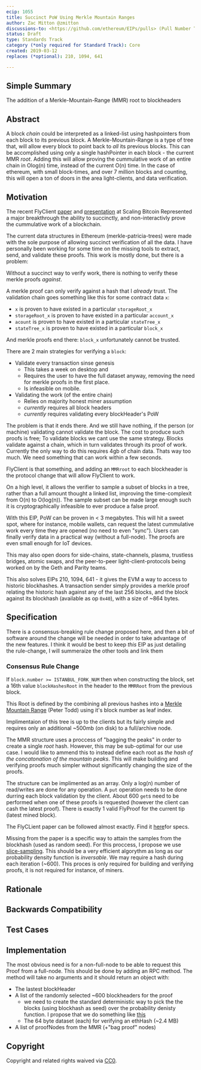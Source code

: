```yaml
---
ecip: 1055
title: Succinct PoW Using Merkle Mountain Ranges
author: Zac Mitton @zmitton
discussions-to: <https://github.com/ethereum/EIPs/pulls> (Pull Number TBD)
status: Draft
type: Standards Track
category (*only required for Standard Track): Core
created: 2019-03-12
replaces (*optional): 210, 1094, 641

---
```


## Simple Summary

The addition of a Merkle-Mountain-Range (MMR) root to blockheaders

## Abstract
<!--A short (~200 word) description of the technical issue being addressed.-->

A block _chain_ could be interpreted as a linked-list using hashpointers from each block to its previous block. A Merkle-Mountain-Range is a type of tree that, will allow every block to point back to _all_ its previous blocks. This can be accomplished using only a single hashPointer in each block - the current MMR _root_. Adding this will allow proving the cummulative work of an entire chain in Olog(n) time, instead of the current O(n) time. In the case of ethereum, with small block-times, and over 7 million blocks and counting, this will open a ton of doors in the area light-clients, and data verification.



## Motivation
<!--The motivation is critical for EIPs that want to change the Ethereum protocol. It should clearly explain why the existing protocol specification is inadequate to address the problem that the EIP solves. EIP submissions without sufficient motivation may be rejected outright.-->
The recent FlyClient [paper](https://eprint.iacr.org/2019/226.pdf) and [presentation](https://www.youtube.com/watch?v=BPNs9EVxWrA) at Scaling Bitcoin Represented a major breakthrough the ability to succinctly, and non-interactivly prove the cummulative work of a blockchain. 

The current data structures in Ethereum (merkle-patricia-trees) were made with the sole purpose of allowing succinct verification of all the data. I have personally been working for some time on the missing tools to extract, send, and validate these proofs. This work is mostly done, but there is a problem: 

Without a succinct way to verify work, there is nothing to verify these merkle proofs _against_.

A merkle proof can only verify against a hash that I _already_ trust. The validation chain goes something like this for some contract data `x`:

- `x` is proven to have existed in a particular `storageRoot_x`
- `storageRoot_x` is proven to have existed in a particular `account_x`
- `acount` is proven to have existed in a particular `stateTree_x`
- `stateTree_x` is proven to have existed in a particular `block_x`

And merkle proofs end there: `block_x` unfortunately cannot be trusted.

There are 2 main strategies for verifying a `block`:
- Validate every transaction sinse genesis 
  - This  takes a week on desktop and 
  - Requires the user to have the full dataset anyway, removing the need for merkle proofs in the first place.
  - Is infeasible on mobile.
- Validating the work (of the entire chain)
  - Relies on majority honest miner assumption
  - _currently_ requires all block headers
  - _currently_ requires validating every blockHeader's PoW

<!-- at all unless you check its proof of work. Doing that would yeild a cost parameter:

- `block_x` is proven to have cost about `5 Ether` to produce.

nowing that something cost 5 Ether is not sufficient for most applications. By checking a suffix (blocks after this point in the chain) we can prove that the data cost at least `5n Ether` to produce, where n is the number of blocks checked.

With the simple assumption that the honest chain has 2/3 of the total mining power

The next thing we can do is to request the header before that and validate its PoW as well -->



The problem is that it ends there. And we still have nothing, if the person (or machine) validating cannot validate the block. The cost to produce such proofs is free; To validate blocks we cant use the same strategy. Blocks validate against a chain, which in turn validates through its proof of work. Currently the only way to do this requires 4gb of chain data. Thats way too much. We need something that can work within a few seconds. 

FlyClient is that something, and adding an `MMRroot` to each blockheader is the protocol change that will allow FlyClient to work.

On a high level, it allows the verifier to sample a subset of blocks in a tree, rather than a full amount thought a linked list, improving the time-complexit from O(n) to O(log(n)). The sample subset can be made large enough such it is cryptographically infeasible to ever produce a false proof.

With this EIP, PoW can be proven in < 3 megabytes. This will hit a sweet spot, where for instance, mobile wallets, can request the latest cummulative work every time they are opened (no need to even "sync"). Users can finally verify data in a practical way (without a full-node). The proofs are even small enough for IoT devices.

This may also open doors for side-chains, state-channels, plasma, trustless bridges, atomic swaps, and the peer-to-peer light-client-protocols being worked on by the Geth and Parity teams.

This also solves EIPs 210, 1094, 641 - it gives the EVM a way to access to historic blockhashes. A transaction sender simply provides a merkle proof relating the historic hash against any of the last 256 blocks, and the block against its blockhash (available as op `0x40`), with a size of ~864 bytes.


## Specification
<!--The technical specification should describe the syntax and semantics of any new feature. The specification should be detailed enough to allow competing, interoperable implementations for any of the current Ethereum platforms (go-ethereum, parity, cpp-ethereum, ethereumj, ethereumjs, and [others](https://github.com/ethereum/wiki/wiki/Clients)).-->

There is a consensus-breaking rule change proposed here, and then a bit of software around the change will be needed in order to take advantage of the new features. I think it would be best to keep _this_ EIP as just detailing the rule-change, I will summeraize the other tools and link them

### Consensus Rule Change

If `block.number >= ISTANBUL_FORK_NUM` then when constructing the block, set a 16th value `blockHashesRoot` in the header to the `MMRRoot` from the previous block.

This Root is defined by the combining all previous hashes into a [Merkle Mountain Range](https://github.com/juinc/tilap/issues/244) (Peter Todd) using it's block number as leaf index.

Implimentaion of this tree is up to the clients but its fairly simple and requires only an additional ~500mb (on disk) to a full/archive node.

The MMR structure uses a proccess of "bagging the peaks" in order to create a single _root_ hash. However, this may be sub-optimal for our use case. I would like to ammend this to instead define each root as _the hash of the concatonation of the mountain peaks_. This will make building and verifying proofs much simpler without significantly changing the size of the proofs.

The structure can be implimented as an array. Only a log(n) number of read/writes are done for any operation. A `put` operation needs to be done durring each block validation by the client. About 600 `get`s need to be performed when one of these proofs is requested (however the client can cash the latest proof). There is exactly 1 valid FlyProof for the current tip (latest mined block).

The FlyCLient paper can be followed almost exactly. Find it [here](https://github.com/etclabscore/ECIPs/pull/11)for specs.
 

Missing from the paper is a specific way to attain the samples from the blockhash (used as random seed). For this proccess, I propose we use [slice-sampling](https://en.wikipedia.org/wiki/Slice_sampling). This should be a very efficient algorythm as long as our probability density function is _inversable_. We may require a hash during each iteration (~600). This proces is only required for building and verifying proofs, it is not required for instance, of miners.


<!--T
A PoC JS implimentaion with the full, real dataset (7 million tree values) shows the following statistics:
- Calculating a `blockHashesRoot`: <X> seconds
- Creating a succinct Proof `blockHashesRoot`: <Y> seconds
- Size of a Proof <Z> mb
-->




## Rationale
<!--The rationale fleshes out the specification by describing what motivated the design and why particular design decisions were made. It should describe alternate designs that were considered and related work, e.g. how the feature is supported in other languages. The rationale may also provide evidence of consensus within the community, and should discuss important objections or concerns raised during discussion.-->


## Backwards Compatibility
<!--All EIPs that introduce backwards incompatibilities must include a section describing these incompatibilities and their severity. The EIP must explain how the author proposes to deal with these incompatibilities. EIP submissions without a sufficient backwards compatibility treatise may be rejected outright.-->


## Test Cases
<!--Test cases for an implementation are mandatory for EIPs that are affecting consensus changes. Other EIPs can choose to include links to test cases if applicable.-->

## Implementation
<!--The implementations must be completed before any EIP is given status "Final", but it need not be completed before the EIP is accepted. While there is merit to the approach of reaching consensus on the specification and rationale before writing code, the principle of "rough consensus and running code" is still useful when it comes to resolving many discussions of API details.-->

The most obvious need is for a non-full-node to be able to request this Proof from a full-node. This should be done by adding an RPC method. The method will take no arguments and it should return an object with: 

- The lastest blockHeader
- A list of the randomly selected ~600 blockheaders for the proof
  - we need to create the standard deterministic way to pick the the blocks (using blockhash as seed) over the probability denisty function. I propose that we do something like [this](https://en.wikipedia.org/wiki/Slice_sampling)
  - The 64 byte dataset (each) for verifying an ethHash (~2.4 MB)
- A list of proofNodes from the MMR (+"bag proof" nodes)


## Copyright
Copyright and related rights waived via [CC0](https://creativecommons.org/publicdomain/zero/1.0/).


<!--
#### MY notes
see if there is a requirment for the cummulative work to be included in each blockheader. Hopefully we only tneed the mmr root. In either case we still will probably need to return the cummulative work (or probably the cummulative work _of each blockheader_) with the rpc request.


-->
